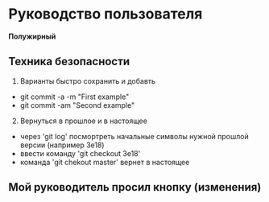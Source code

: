 # Руководство пользователя

**Полужирный**

## Техника безопасности

1. Варианты быстро сохранить и добавть

- git commit -a -m "First example"
- git commit -am "Second example"

2. Вернуться в прошлое и в настоящее

- через 'git log' посмортреть начальные символы нужной прошлой версии (например 3e18)
- ввести команду 'git checkout 3e18'
- команда 'git chekout master' вернет в настоящее

## Мой руководитель просил кнопку (изменения)
